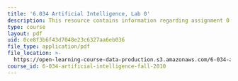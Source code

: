 ```yaml
---
title: '6.034 Artificial Intelligence, Lab 0'
description: This resource contains information regarding assignment 0.
type: course
layout: pdf
uid: 0ce8f3b6f43d7048e23c6327aa6eb036
file_type: application/pdf
file_location: >-
  https://open-learning-course-data-production.s3.amazonaws.com/6-034-artificial-intelligence-fall-2010/0ce8f3b6f43d7048e23c6327aa6eb036_MIT6_034F10_lab0.pdf
course_id: 6-034-artificial-intelligence-fall-2010
---
```

